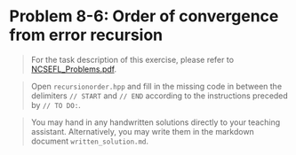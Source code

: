 # Problem 8-6: Order of convergence from error recursion

> For the task description of this exercise, please refer to [NCSEFL_Problems.pdf](
https://www.sam.math.ethz.ch/~grsam/NumMeth/HOMEWORK/NCSEFL_Problems.pdf).

> Open `recursionorder.hpp` and fill in the missing code in between the delimiters `// START` and `// END` according to the instructions preceded by `// TO DO:`.

> You may hand in any handwritten solutions directly to your teaching assistant. Alternatively, you may write them in the markdown document `written_solution.md`.
